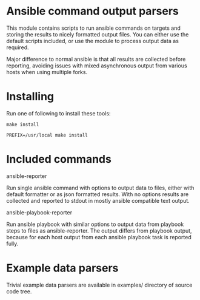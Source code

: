 
Ansible command output parsers
==============================

This module contains scripts to run ansible commands on targets and storing
the results to nicely formatted output files. You can either use the default
scripts included, or use the module to process output data as required.

Major difference to normal ansible is that all results are collected before 
reporting, avoiding issues with mixed asynchronous output from various hosts
when using multiple forks.

Installing
==========

Run one of following to install these tools:

    make install

    PREFIX=/usr/local make install

Included commands
=================

ansible-reporter

Run single ansible command with options to output data to files, either with
default formatter or as json formatted results. With no options results are
collected and reported to stdout in mostly ansible compatible text output.

ansible-playbook-reporter

Run ansible playbook with similar options to output data from playbook steps
to files as ansible-reporter. The output differs from playbook output, because
for each host output from each ansible playbook task is reported fully.

Example data parsers
====================

Trivial example data parsers are available in examples/ directory of source
code tree.


